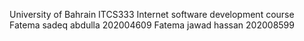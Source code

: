 University of Bahrain
ITCS333 Internet software development course
Fatema sadeq abdulla 202004609
Fatema jawad hassan 202008599
